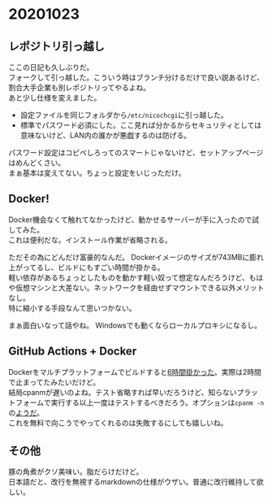 # 20201023
## レポジトリ引っ越し
ここの日記も久しぶりだ。  
フォークして引っ越した。こういう時はブランチ分けるだけで良い説あるけど、割合大手企業も別レポジトリってやるよね。  
あと少し仕様を変えました。

* 設定ファイルを同じフォルダから``/etc/nicochcgi``に引っ越した。
* 標準でパスワード必須にした。ここ見れば分かるからセキュリティとしては意味ないけど、LAN内の誰かが悪戯するのは防げる。

パスワード設定はコピペしろってのスマートじゃないけど、セットアップページはめんどくさい。  
まぁ基本は変えてない。ちょっと設定をいじっただけ。

## Docker!
Docker機会なくて触れてなかったけど、動かせるサーバーが手に入ったので試してみた。  
これは便利だな。インストール作業が省略される。

ただその為にどんだけ富豪的なんだ。
Dockerイメージのサイズが743MBに膨れ上がってるし、ビルドにもすごい時間が掛かる。  
軽い依存があるちょっとしたものを動かす軽い奴って想定なんだろうけど、もはや仮想マシンと大差ない。ネットワークを経由せずマウントできる以外メリットなし。  
特に縮小する手段なんて思いつかない。

まぁ面白いなって話やね。
Windowsでも動くならローカルプロキシになるし。

## GitHub Actions + Docker
Dockerをマルチプラットフォームでビルドすると[6時間掛かった](https://github.com/kurema/nicochcgi_docker/actions/runs/323645348)。実際は2時間で止まってたみたいだけど。  
結局cpanmが遅いのよね。テスト省略すれば早いだろうけど、知らないプラットフォームで実行する以上一度はテストするべきだろう。オプションは``cpanm -n``の[ようだ](http://perldoc.jp/docs/modules/App-cpanminus-1.7001/lib/App/cpanminus/fatscript.pod)。  
これを無料で向こうでやってくれるのは失敗するにしても嬉しいね。  

## その他
豚の角煮がクソ美味い。脂だらけだけど。  
日本語だと、改行を無視するmarkdownの仕様がウザい。普通に改行維持して欲しい。
